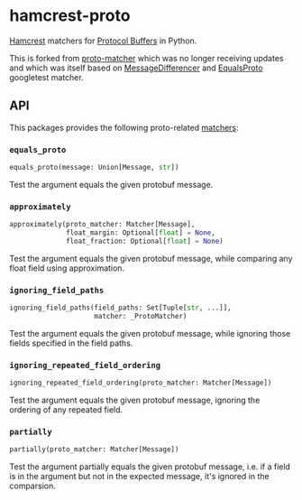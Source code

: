 # hamcrest-proto

[Hamcrest](https://pypi.org/project/PyHamcrest/) matchers for [Protocol Buffers](https://protobuf.dev/) in Python.

This is forked from [proto-matcher](https://pypi.org/project/proto-matcher/) which was no longer receiving updates and which was itself based on [MessageDifferencer](https://developers.google.com/protocol-buffers/docs/reference/cpp/google.protobuf.util.message_differencer) and [EqualsProto](https://github.com/google/googletest/issues/1761) googletest matcher.

## API

This packages provides the following proto-related [matchers](https://pyhamcrest.readthedocs.io/en/latest/library.html):

### `equals_proto`

```python
equals_proto(message: Union[Message, str])
```
Test the argument equals the given protobuf message.

### `approximately`

```python
approximately(proto_matcher: Matcher[Message],
              float_margin: Optional[float] = None,
              float_fraction: Optional[float] = None)
```
Test the argument equals the given protobuf message, while comparing any float field using approximation.

### `ignoring_field_paths`

```python
ignoring_field_paths(field_paths: Set[Tuple[str, ...]],
                     matcher: _ProtoMatcher)
```
Test the argument equals the given protobuf message, while ignoring those fields specified in the field paths.


### `ignoring_repeated_field_ordering`

```python
ignoring_repeated_field_ordering(proto_matcher: Matcher[Message])
```
Test the argument equals the given protobuf message, ignoring the ordering of any repeated field.


### `partially`

```python
partially(proto_matcher: Matcher[Message])
```
Test the argument partially equals the given protobuf message, i.e. if a field is in the argument but not in the expected message, it's ignored in the comparsion.
